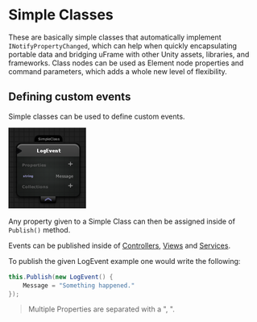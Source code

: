 # Simple Classes

These are basically simple classes that automatically implement `INotifyPropertyChanged`, which can help when quickly encapsulating portable data and bridging uFrame with other Unity assets, libraries, and frameworks. Class nodes can be used as Element node properties and command parameters, which adds a whole new level of flexibility. 

## Defining custom events

Simple classes can be used to define custom events.

![Example of Log Event](images/log_event.png)

Any property given to a Simple Class can then be assigned inside of `Publish()` method.

Events can be published inside of [Controllers](controller.md), [Views](nodes/views.md) and [Services](services.md).

To publish the given LogEvent example one would write the following:

```csharp
this.Publish(new LogEvent() {
	Message = "Something happened."
});
```

> Multiple Properties are separated with a ", ".
